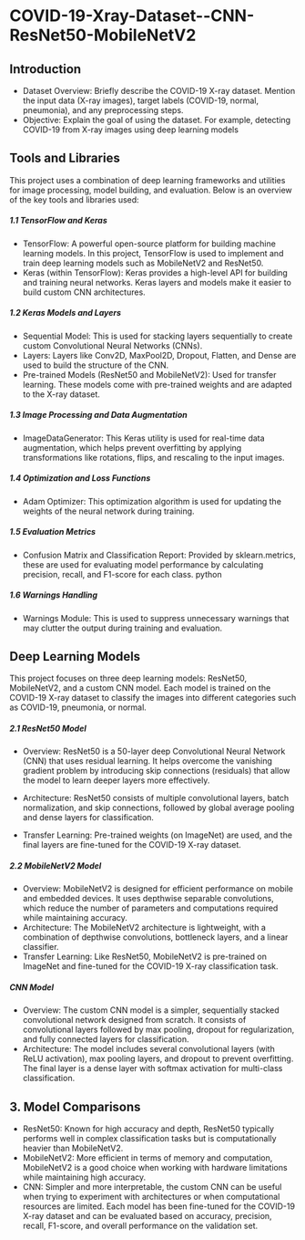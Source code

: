 # COVID-19-Xray-Dataset--CNN-ResNet50-MobileNetV2
## Introduction
- Dataset Overview: Briefly describe the COVID-19 X-ray dataset. Mention the input data (X-ray images), target labels (COVID-19, normal, pneumonia), and any preprocessing steps.
- Objective: Explain the goal of using the dataset. For example, detecting COVID-19 from X-ray images using deep learning models
## Tools and Libraries
This project uses a combination of deep learning frameworks and utilities for image processing, model building, and evaluation. Below is an overview of the key tools and libraries used:

##### 1.1 TensorFlow and Keras
- TensorFlow: A powerful open-source platform for building machine learning models. In this project, TensorFlow is used to implement and train deep learning models such as MobileNetV2 and ResNet50.
- Keras (within TensorFlow): Keras provides a high-level API for building and training neural networks. Keras layers and models make it easier to build custom CNN architectures.
##### 1.2 Keras Models and Layers
- Sequential Model: This is used for stacking layers sequentially to create custom Convolutional Neural Networks (CNNs).
- Layers: Layers like Conv2D, MaxPool2D, Dropout, Flatten, and Dense are used to build the structure of the CNN.
- Pre-trained Models (ResNet50 and MobileNetV2): Used for transfer learning. These models come with pre-trained weights and are adapted to the X-ray dataset.
##### 1.3 Image Processing and Data Augmentation
- ImageDataGenerator: This Keras utility is used for real-time data augmentation, which helps prevent overfitting by applying transformations like rotations, flips, and rescaling to the input images.
##### 1.4 Optimization and Loss Functions
- Adam Optimizer: This optimization algorithm is used for updating the weights of the neural network during training.
##### 1.5 Evaluation Metrics
- Confusion Matrix and Classification Report: Provided by sklearn.metrics, these are used for evaluating model performance by calculating precision, recall, and F1-score for each class.
python
##### 1.6 Warnings Handling
- Warnings Module: This is used to suppress unnecessary warnings that may clutter the output during training and evaluation.
## Deep Learning Models
This project focuses on three deep learning models: ResNet50, MobileNetV2, and a custom CNN model. Each model is trained on the COVID-19 X-ray dataset to classify the images into different categories such as COVID-19, pneumonia, or normal.

##### 2.1 ResNet50 Model
- Overview: ResNet50 is a 50-layer deep Convolutional Neural Network (CNN) that uses residual learning. It helps overcome the vanishing gradient problem by introducing skip connections (residuals) that allow the model to learn deeper layers more effectively.

- Architecture: ResNet50 consists of multiple convolutional layers, batch normalization, and skip connections, followed by global average pooling and dense layers for classification.

- Transfer Learning: Pre-trained weights (on ImageNet) are used, and the final layers are fine-tuned for the COVID-19 X-ray dataset.
##### 2.2 MobileNetV2 Model
- Overview: MobileNetV2 is designed for efficient performance on mobile and embedded devices. It uses depthwise separable convolutions, which reduce the number of parameters and computations required while maintaining accuracy.
- Architecture: The MobileNetV2 architecture is lightweight, with a combination of depthwise convolutions, bottleneck layers, and a linear classifier.
- Transfer Learning: Like ResNet50, MobileNetV2 is pre-trained on ImageNet and fine-tuned for the COVID-19 X-ray classification task.
##### CNN Model
- Overview: The custom CNN model is a simpler, sequentially stacked convolutional network designed from scratch. It consists of convolutional layers followed by max pooling, dropout for regularization, and fully connected layers for classification.
- Architecture: The model includes several convolutional layers (with ReLU activation), max pooling layers, and dropout to prevent overfitting. The final layer is a dense layer with softmax activation for multi-class classification.
## 3. Model Comparisons
- ResNet50: Known for high accuracy and depth, ResNet50 typically performs well in complex classification tasks but is computationally heavier than MobileNetV2.
- MobileNetV2: More efficient in terms of memory and computation, MobileNetV2 is a good choice when working with hardware limitations while maintaining high accuracy.
- CNN: Simpler and more interpretable, the custom CNN can be useful when trying to experiment with architectures or when computational resources are limited.
Each model has been fine-tuned for the COVID-19 X-ray dataset and can be evaluated based on accuracy, precision, recall, F1-score, and overall performance on the validation set.
